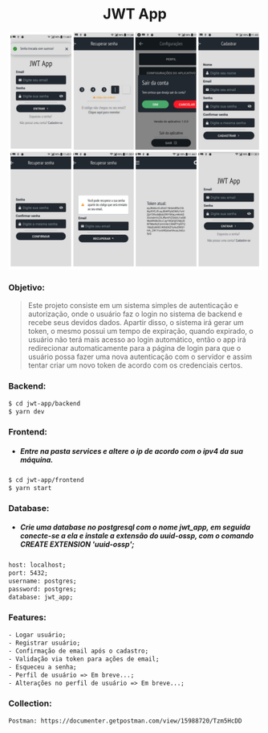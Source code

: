 <h1 align="center">
    JWT App
</h1>

<p align="center">
  <img src="./presentation.jpg">
</p>

### Objetivo:
> Este projeto consiste em um sistema simples de autenticação e autorização, onde o usuário faz o login no sistema de backend e recebe seus devidos dados. Apartir disso, o sistema irá gerar um token, o mesmo possui um tempo de expiração, quando expirado, o usuário não terá mais acesso ao login automático, então o app irá redirecionar automaticamente para a página de login para que o usuário possa fazer uma nova autenticação com o servidor e assim tentar criar um novo token de acordo com os credenciais certos.

### Backend:
```
$ cd jwt-app/backend
$ yarn dev
```

### Frontend:
- ##### Entre na pasta services e altere o ip de acordo com o ipv4 da sua máquina.
```
$ cd jwt-app/frontend
$ yarn start
```

### Database:
- ##### Crie uma database no postgresql com o nome jwt_app, em seguida conecte-se a ela e instale a extensão do uuid-ossp, com o comando CREATE EXTENSION 'uuid-ossp';
```
host: localhost;
port: 5432;
username: postgres;
password: postgres;
database: jwt_app;
```

### Features:
```
- Logar usuário;
- Registrar usuário;
- Confirmação de email após o cadastro;
- Validação via token para ações de email;
- Esqueceu a senha;
- Perfil de usuário => Em breve...;
- Alterações no perfil de usuário => Em breve...;
```


### Collection:
```
Postman: https://documenter.getpostman.com/view/15988720/Tzm5HcDD
```